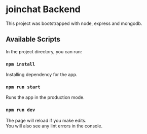 # joinchat Backend
This project was bootstrapped with node, express and mongodb.

## Available Scripts
In the project directory, you can run:  

### `npm install`
Installing dependency for the app.  

### `npm run start`
Runs the app in the production mode.  

### `npm run dev`
The page will reload if you make edits.  
You will also see any lint errors in the console.